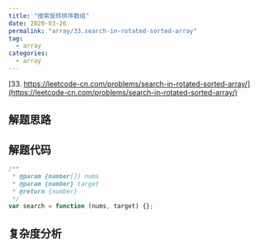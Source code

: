 ```yaml
---
title: "搜索旋转排序数组"
date: 2020-03-26
permalink: "array/33.search-in-rotated-sorted-array"
tag:
  - array
categories:
  - array
---
```


[33. https://leetcode-cn.com/problems/search-in-rotated-sorted-array/](https://leetcode-cn.com/problems/search-in-rotated-sorted-array/)

## 解题思路

## 解题代码

```js
/**
 * @param {number[]} nums
 * @param {number} target
 * @return {number}
 */
var search = function (nums, target) {};
```

## 复杂度分析
